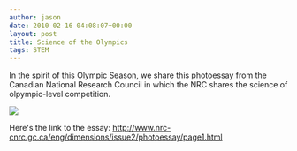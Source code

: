 ```yaml
---
author: jason
date: 2010-02-16 04:08:07+00:00
layout: post
title: Science of the Olympics
tags: STEM
---
```


In the spirit of this Olympic Season, we share this photoessay from the Canadian National Research Council in which the NRC shares the science of olpympic-level competition. 

<img src="http://www.nrc-cnrc.gc.ca/obj/dimensions-dimensions/images/issue2/olympics-olympiques/large_photo_15.jpg" /> 

Here's the link to the essay: <a href="http://www.nrc-cnrc.gc.ca/eng/dimensions/issue2/photoessay/page1.html">http://www.nrc-cnrc.gc.ca/eng/dimensions/issue2/photoessay/page1.html

